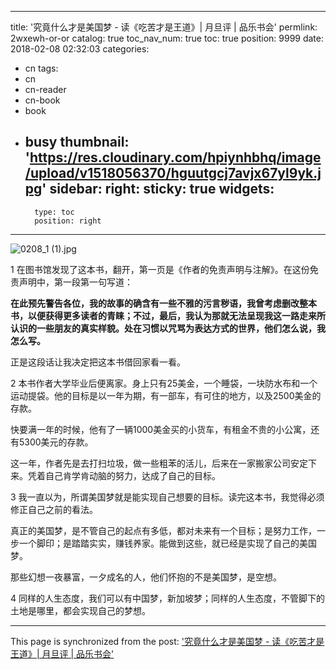 
---
title: '究竟什么才是美国梦  -  读《吃苦才是王道》| 月旦评 | 品乐书会'
permlink: 2wxewh-or-or
catalog: true
toc_nav_num: true
toc: true
position: 9999
date: 2018-02-08 02:32:03
categories:
- cn
tags:
- cn
- cn-reader
- cn-book
- book
- busy
thumbnail: 'https://res.cloudinary.com/hpiynhbhq/image/upload/v1518056370/hguutgcj7avjx67yl9yk.jpg'
sidebar:
    right:
        sticky: true
widgets:
    -
        type: toc
        position: right
---


![0208_1 (1).jpg](https://res.cloudinary.com/hpiynhbhq/image/upload/v1518056370/hguutgcj7avjx67yl9yk.jpg)

1
在图书馆发现了这本书，翻开，第一页是《作者的免责声明与注解》。在这份免责声明中，第一段第一句写道：

**在此预先警告各位，我的故事的确含有一些不雅的污言秽语，我曾考虑删改整本书，以便获得更多读者的青睐；不过，最后，我认为那就无法呈现我这一路走来所认识的一些朋友的真实样貌。处在习惯以咒骂为表达方式的世界，他们怎么说，我怎么写。**

正是这段话让我决定把这本书借回家看一看。

2
本书作者大学毕业后便离家。身上只有25美金，一个睡袋，一块防水布和一个运动提袋。他的目标是以一年为期，有一部车，有可住的地方，以及2500美金的存款。

快要满一年的时候，他有了一辆1000美金买的小货车，有租金不贵的小公寓，还有5300美元的存款。

这一年，作者先是去打扫垃圾，做一些粗苯的活儿，后来在一家搬家公司安定下来。凭着自己肯学肯动脑的努力，达成了自己的目标。

3
我一直以为，所谓美国梦就是能实现自己想要的目标。读完这本书，我觉得必须修正自己之前的看法。

真正的美国梦，是不管自己的起点有多低，都对未来有一个目标；是努力工作，一步一个脚印；是踏踏实实，赚钱养家。能做到这些，就已经是实现了自己的美国梦。

那些幻想一夜暴富，一夕成名的人，他们怀抱的不是美国梦，是空想。

4
同样的人生态度，我们可以有中国梦，新加坡梦；同样的人生态度，不管脚下的土地是哪里，都会实现自己的梦想。

- - -

This page is synchronized from the post: ['究竟什么才是美国梦  -  读《吃苦才是王道》| 月旦评 | 品乐书会'](https://steemit.com/@weisheng167388/2wxewh-or-or)
